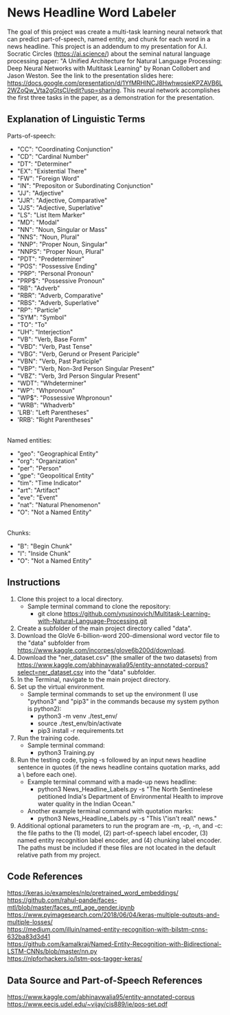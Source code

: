 # News Headline Word Labeler

The goal of this project was create a multi-task learning neural network that can predict part-of-speech, named entity, and chunk for each word in a news headline. This project is an addendum to my presentation for A.I. Socratic Circles (https://ai.science/) about the seminal natural language processing paper: "A Unified Architecture for Natural Language Processing: Deep Neural Networks with Multitask Learning" by Ronan Collobert and Jason Weston. See the link to the presentation slides here: https://docs.google.com/presentation/d/1YfMRHlNCJ8HwhwosieKPZAVB6L2WZoQw_Vta2gGtsCI/edit?usp=sharing. This neural network accomplishes the first three tasks in the paper, as a demonstration for the presentation.

## Explanation of Linguistic Terms

Parts-of-speech:<br>
- "CC": "Coordinating Conjunction"<br>
- "CD": "Cardinal Number"<br>
- "DT": "Determiner"<br>
- "EX": "Existential There"<br>
- "FW": "Foreign Word"<br>
- "IN": "Prepositon or Subordinating Conjunction"<br>
- "JJ": "Adjective"<br>
- "JJR": "Adjective, Comparative"<br>
- "JJS": "Adjective, Superlative"<br>
- "LS": "List Item Marker"<br>
- "MD": "Modal"<br>
- "NN": "Noun, Singular or Mass"<br>
- "NNS": "Noun, Plural"<br>
- "NNP": "Proper Noun, Singular"<br>
- "NNPS": "Proper Noun, Plural"<br>
- "PDT": "Predeterminer"<br>
- "POS": "Possessive Ending"<br>
- "PRP": "Personal Pronoun"<br>
- "PRP$": "Possessive Pronoun"<br>
- "RB": "Adverb"<br>
- "RBR": "Adverb, Comparative"<br>
- "RBS": "Adverb, Superlative"<br>
- "RP": "Particle"<br>
- "SYM": "Symbol"<br>
- "TO": "To"<br>
- "UH": "Interjection"<br>
- "VB": "Verb, Base Form"<br>
- "VBD": "Verb, Past Tense"<br>
- "VBG": "Verb, Gerund or Present Pariciple"<br>
- "VBN": "Verb, Past Participle"<br>
- "VBP": "Verb, Non-3rd Person Singular Present"<br>
- "VBZ": "Verb, 3rd Person Singular Present"<br>
- "WDT": "Whdeterminer"<br>
- "WP": "Whpronoun"<br>
- "WP$": "Possessive Whpronoun"<br>
- "WRB": "Whadverb"<br>
- 'LRB': "Left Parentheses"<br>
- 'RRB': "Right Parentheses"<br><br>

Named entities:<br>
- "geo": "Geographical Entity"<br>
- "org": "Organization"<br>
- "per": "Person"<br>
- "gpe": "Geopolitical Entity"<br>
- "tim": "Time Indicator"<br>
- "art": "Artifact"<br>
- "eve": "Event"<br>
- "nat": "Natural Phenomenon"<br>
- "O": "Not a Named Entity"<br><br>

Chunks:<br>
- "B": "Begin Chunk"<br>
- "I": "Inside Chunk"<br>
- "O": "Not a Named Entity"

## Instructions

1. Clone this project to a local directory.
    - Sample terminal command to clone the repository:
        - git clone https://github.com/ynusinovich/Multitask-Learning-with-Natural-Language-Processing.git
2. Create a subfolder of the main project directory called "data".
3. Download the GloVe 6-billion-word 200-dimensional word vector file to the "data" subfolder from https://www.kaggle.com/incorpes/glove6b200d/download.
4. Download the "ner_dataset.csv" (the smaller of the two datasets) from https://www.kaggle.com/abhinavwalia95/entity-annotated-corpus?select=ner_dataset.csv into the "data" subfolder.
5. In the Terminal, navigate to the main project directory.
6. Set up the virtual environment.
    - Sample terminal commands to set up the environment (I use "python3" and "pip3" in the commands because my system python is python2):
        - python3 -m venv ./test_env/
        - source ./test_env/bin/activate
        - pip3 install -r requirements.txt
7. Run the training code.
    - Sample terminal command:
        - python3 Training.py
8. Run the testing code, typing -s followed by an input news headline sentence in quotes (if the news headline contains quotation marks, add a \ before each one).
    - Example terminal command with a made-up news headline:
        - python3 News_Headline_Labels.py -s "The North Sentinelese petitioned India's Department of Environmental Health to improve water quality in the Indian Ocean."
    - Another example terminal command with quotation marks:
        - python3 News_Headline_Labels.py -s "This \\"isn't real\\" news."
9. Additional optional parameters to run the program are -m, -p, -n, and -c: the file paths to the (1) model, (2) part-of-speech label encoder, (3) named entity recognition label encoder, and (4) chunking label encoder. The paths must be included if these files are not located in the default relative path from my project.

## Code References

https://keras.io/examples/nlp/pretrained_word_embeddings/<br>
https://github.com/rahul-pande/faces-mtl/blob/master/faces_mtl_age_gender.ipynb<br>
https://www.pyimagesearch.com/2018/06/04/keras-multiple-outputs-and-multiple-losses/<br>
https://medium.com/illuin/named-entity-recognition-with-bilstm-cnns-632ba83d3d41<br>
https://github.com/kamalkraj/Named-Entity-Recognition-with-Bidirectional-LSTM-CNNs/blob/master/nn.py<br>
https://nlpforhackers.io/lstm-pos-tagger-keras/

## Data Source and Part-of-Speech References

https://www.kaggle.com/abhinavwalia95/entity-annotated-corpus<br>
https://www.eecis.udel.edu/~vijay/cis889/ie/pos-set.pdf
